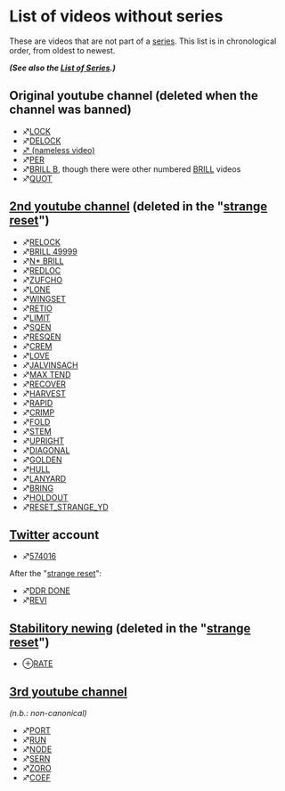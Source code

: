 # List of videos without series

These are videos that are not part of a
[series](List_of_Series "wikilink"). This list is in chronological
order, from oldest to newest.

***(See also the [List of Series](List_of_Series "wikilink").)***

## Original youtube channel (deleted when the channel was banned)

  - ♐[LOCK](LOCK "wikilink")
  - ♐[DELOCK](DELOCK "wikilink")
  - [♐ (nameless video)](♐_\(nameless_video\) "wikilink")
  - ♐[PER](PER "wikilink")
  - ♐[BRILL B](BRILL_B "wikilink"), though there were other numbered
    [BRILL](BRILL "wikilink") videos
  - ♐[QUOT](QUOT "wikilink")

## [2nd youtube channel](https://www.youtube.com/channel/UCLEBJyqL1KKsKKz_aBqfPaQ/) (deleted in the "[strange reset](RESET_STRANGE_YD "wikilink")")

  - ♐[RELOCK](RELOCK "wikilink")
  - ♐[BRILL 49999](BRILL_49999 "wikilink")
  - ♐[N\* BRILL](N*_BRILL "wikilink")
  - ♐[REDLOC](REDLOC "wikilink")
  - ♐[ZUFCHO](ZUFCHO "wikilink")
  - ♐[LONE](LONE "wikilink")
  - ♐[WINGSET](WINGSET "wikilink")
  - ♐[RETIO](RETIO "wikilink")
  - ♐[LIMIT](LIMIT "wikilink")
  - ♐[SQEN](SQEN "wikilink")
  - ♐[RESQEN](RESQEN "wikilink")
  - ♐[CREM](CREM "wikilink")
  - ♐[LOVE](LOVE "wikilink")
  - ♐[JALVINSACH](JALVINSACH "wikilink")
  - ♐[MAX TEND](MAX_TEND "wikilink")
  - ♐[RECOVER](RECOVER "wikilink")
  - ♐[HARVEST](HARVEST "wikilink")
  - ♐[RAPID](RAPID "wikilink")
  - ♐[CRIMP](CRIMP "wikilink")
  - ♐[FOLD](FOLD "wikilink")
  - ♐[STEM](STEM "wikilink")
  - ♐[UPRIGHT](UPRIGHT "wikilink")
  - ♐[DIAGONAL](DIAGONAL "wikilink")
  - ♐[GOLDEN](GOLDEN "wikilink")
  - ♐[HULL](HULL "wikilink")
  - ♐[LANYARD](LANYARD "wikilink")
  - ♐[BRING](BRING "wikilink")
  - ♐[HOLDOUT](HOLDOUT "wikilink")
  - ♐[RESET\_STRANGE\_YD](RESET_STRANGE_YD "wikilink")

## [Twitter](Twitter "wikilink") account

  - ♐[574016](574016 "wikilink")

After the "[strange reset](RESET_STRANGE_YD "wikilink")":

  - ♐[DDR DONE](DDR_DONE "wikilink")
  - ♐[REVI](REVI "wikilink")

## [Stabilitory newing](Stabilitory_newing "wikilink") (deleted in the "[strange reset](RESET_STRANGE_YD "wikilink")")

  - ⊕[RATE](RATE "wikilink")

## [3rd youtube channel](Un-REAL_UFSC "wikilink")
*(n.b.: non-canonical)*

  - ♐[PORT](PORT "wikilink")
  - ♐[RUN](RUN "wikilink")
  - ♐[NODE](NODE "wikilink")
  - ♐[SERN](SERN "wikilink")
  - ♐[ZORO](ZORO "wikilink")
  - ♐[COEF](COEF "wikilink")
